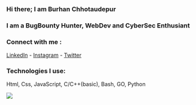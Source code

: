 ### Hi there; I am Burhan Chhotaudepur
### I am a BugBounty Hunter, WebDev and CyberSec Enthusiant

### Connect with me :
[LinkedIn](https://linkedin.com/in/burhan-chhotaudepur) - 
[Instagram](https://instagram.com/burhan__xd) - 
[Twitter](https://twitter.com/burhan__xd)
  
### Technologies I use: 

Html, Css, JavaScript, C/C++(basic), Bash, GO, Python

<img src="https://github-readme-stats.vercel.app/api?username=burhanxd&&show_icons=true&title_color=ffffff&icon_color=bb2acf&text_color=daf7dc&bg_color=151515">
